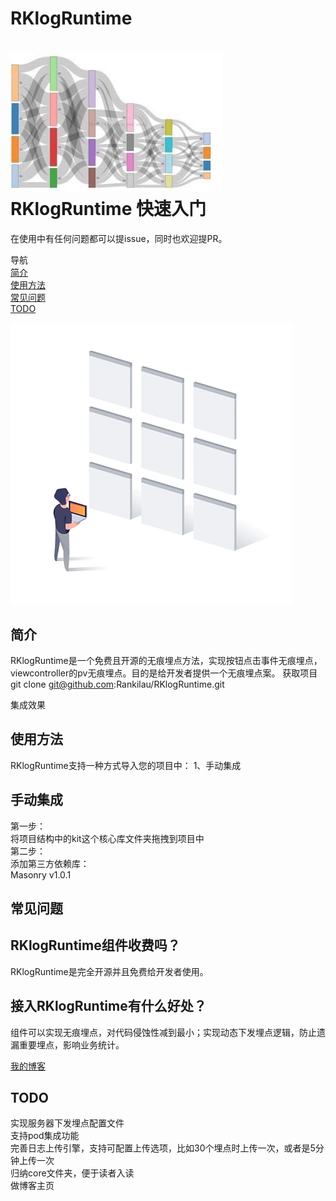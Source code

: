 # RKlogRuntime
![](https://github.com/Rankilau/RKlogRuntime/raw/master/RKLogRuntime.jpeg)<br>
RKlogRuntime 快速入门
========
在使用中有任何问题都可以提issue，同时也欢迎提PR。

导航<br>
[简介](#简介)<br>
[使用方法](#使用方法)<br>
[常见问题](#常见问题)<br>
[TODO](#TODO)<br>

![](https://github.com/Rankilau/RKlogRuntime/raw/master/logruntime.gif)<br>

简介
---
RKlogRuntime是一个免费且开源的无痕埋点方法，实现按钮点击事件无痕埋点，viewcontroller的pv无痕埋点。目的是给开发者提供一个无痕埋点案。
获取项目
git clone git@github.com:Rankilau/RKlogRuntime.git

集成效果

使用方法
---
RKlogRuntime支持一种方式导入您的项目中：
1、手动集成

手动集成
---
第一步：<br>
将项目结构中的kit这个核心库文件夹拖拽到项目中<br>
第二步：<br>
添加第三方依赖库：<br>
Masonry v1.0.1<br>

常见问题
---

RKlogRuntime组件收费吗？
---
RKlogRuntime是完全开源并且免费给开发者使用。

接入RKlogRuntime有什么好处？
---
组件可以实现无痕埋点，对代码侵蚀性减到最小；实现动态下发埋点逻辑，防止遗漏重要埋点，影响业务统计。

[我的博客](www.baidu.com)

TODO
---
实现服务器下发埋点配置文件<br>
支持pod集成功能<br>
完善日志上传引擎，支持可配置上传选项，比如30个埋点时上传一次，或者是5分钟上传一次<br>
归纳core文件夹，便于读者入读<br>
做博客主页<br>
